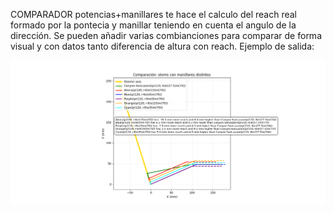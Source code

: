 COMPARADOR potencias+manillares
te hace el calculo del reach real formado por la pontecia y manillar teniendo en cuenta el angulo de la dirección. 
Se pueden añadir varias combianciones para comparar de forma visual y con datos tanto diferencia de altura con reach. 
Ejemplo de salida:

![Diagrama de flujo](imagen_ejemplo/Figure_1.png)

